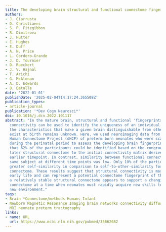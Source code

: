 ```yaml
---
title: The developing brain structural and functional connectome fingerprint
authors:
- J. Ciarrusta
- D. Christiaens
- S. P. Fitzgibbon
- R. Dimitrova
- J. Hutter
- E. Hughes
- E. Duff
- A. N. Price
- L. Cordero-Grande
- J. D. Tournier
- D. Rueckert
- J. V. Hajnal
- T. Arichi
- G. McAlonan
- A. D. Edwards
- D. Batalle
date: '2022-01-01'
publishDate: '2025-02-04T14:17:24.365508Z'
publication_types:
- article-journal
publication: '*Dev Cogn Neurosci*'
doi: 10.1016/j.dcn.2022.101117
abstract: "In the mature brain, structural and functional 'fingerprints' of brain
  connectivity can be used to identify the uniqueness of an individual. However, whether
  the characteristics that make a given brain distinguishable from others already
  exist at birth remains unknown. Here, we used neuroimaging data from the developing
  Human Connectome Project (dHCP) of preterm born neonates who were scanned twice
  during the perinatal period to assess the developing brain fingerprint. We found
  that 62% of the participants could be identified based on the congruence of the
  later structural connectome to the initial connectivity matrix derived from the
  earlier timepoint. In contrast, similarity between functional connectomes of the
  same subject at different time points was low. Only 10% of the participants showed
  greater self-similarity in comparison to self-to-other-similarity for the functional
  connectome. These results suggest that structural connectivity is more stable in
  early life and can represent a potential connectome fingerprint of the individual:
  a relatively stable structural connectome appears to support a changing functional
  connectome at a time when neonates must rapidly acquire new skills to adapt to their
  new environment."
tags:
- Brain *Connectome/methods Humans Infant
- Newborn Magnetic Resonance Imaging brain networks connectivity diffusion MRI functional
  MRI neonate preterm tractography
links:
- name: URL
  url: https://www.ncbi.nlm.nih.gov/pubmed/35662682
---
```

